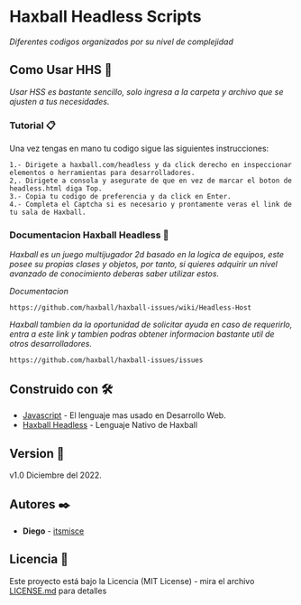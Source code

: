 # Haxball Headless Scripts

_Diferentes codigos organizados por su nivel de complejidad_

## Como Usar HHS 🚀

_Usar HSS es bastante sencillo, solo ingresa a la carpeta y archivo que se ajusten a tus necesidades._

### Tutorial 📋

Una vez tengas en mano tu codigo sigue las siguientes instrucciones:
```
1.- Dirigete a haxball.com/headless y da click derecho en inspeccionar elementos o herramientas para desarrolladores.
2,. Dirigete a consola y asegurate de que en vez de marcar el boton de headless.html diga Top.
3.- Copia tu codigo de preferencia y da click en Enter.
4.- Completa el Captcha si es necesario y prontamente veras el link de tu sala de Haxball.
```

### Documentacion Haxball Headless 🔧

_Haxball es un juego multijugador 2d basado en la logica de equipos, este posee su propias clases y objetos, por tanto, si quieres adquirir un nivel avanzado de conocimiento deberas saber utilizar estos._

_Documentacion_

```
https://github.com/haxball/haxball-issues/wiki/Headless-Host
```

_Haxball tambien da la oportunidad de solicitar ayuda en caso de requerirlo, entra a este link y tambien podras obtener informacion bastante util de otros desarrolladores._

```
https://github.com/haxball/haxball-issues/issues
```

## Construido con 🛠️

* [Javascript](https://www.javascript.com/) - El lenguaje mas usado en Desarrollo Web.
* [Haxball Headless](https://github.com/haxball/haxball-issues/wiki/Headless-Host) - Lenguaje Nativo de Haxball



## Version 📌

v1.0 Diciembre del 2022.

## Autores ✒️

* **Diego** - [itsmisce](https://github.com/itsmisce)



## Licencia 📄

Este proyecto está bajo la Licencia (MIT License) - mira el archivo [LICENSE.md](LICENSE.md) para detalles

